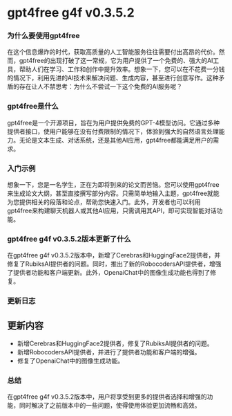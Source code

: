 # gpt4free g4f v0.3.5.2
### 为什么要使用gpt4free

在这个信息爆炸的时代，获取高质量的人工智能服务往往需要付出高昂的代价。然而，gpt4free的出现打破了这一常规，它为用户提供了一个免费的、强大的AI工具，帮助人们在学习、工作和创作中提升效率。想象一下，您可以在不花费一分钱的情况下，利用先进的AI技术来解决问题、生成内容，甚至进行创意写作。这种矛盾的存在让人不禁思考：为什么不尝试一下这个免费的AI服务呢？

### gpt4free是什么

gpt4free是一个开源项目，旨在为用户提供免费的GPT-4模型访问。它通过多种提供者接口，使用户能够在没有付费限制的情况下，体验到强大的自然语言处理能力。无论是文本生成、对话系统，还是其他AI应用，gpt4free都能满足用户的需求。

### 入门示例

想象一下，您是一名学生，正在为即将到来的论文而苦恼。您可以使用gpt4free来生成论文大纲，甚至直接撰写部分内容。只需简单地输入主题，gpt4free就能为您提供相关的段落和论点，帮助您快速入门。此外，开发者也可以利用gpt4free来构建聊天机器人或其他AI应用，只需调用其API，即可实现智能对话功能。

### gpt4free g4f v0.3.5.2版本更新了什么

在gpt4free g4f v0.3.5.2版本中，新增了Cerebras和HuggingFace2提供者，并修复了RubiksAI提供者的问题。同时，推出了新的RobocodersAPI提供者，增强了提供者功能和客户端更新。此外，OpenaiChat中的图像生成功能也得到了修复。

### 更新日志

## 更新内容
- 新增Cerebras和HuggingFace2提供者，修复了RubiksAI提供者的问题。
- 新增RobocodersAPI提供者，并进行了提供者功能和客户端的增强。
- 修复了OpenaiChat中的图像生成功能。

### 总结

在gpt4free g4f v0.3.5.2版本中，用户将享受到更多的提供者选择和增强的功能，同时解决了之前版本中的一些问题，使得使用体验更加流畅和高效。